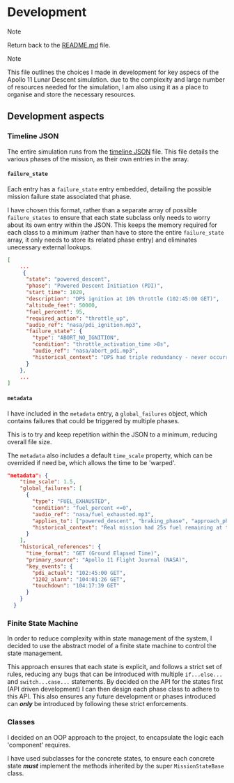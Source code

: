 # Development

> [!NOTE]
> Return back to the [README.md](README.md) file.

> [!Note]
> This file outlines the choices I made in development for key aspecs of the Apollo 11 Lunar Descent simulation.
> due to the complexity and large number of resources needed for the simulation,
> I am also using it as a place to organise and store the necessary resources.

## Development aspects

### Timeline JSON

The entire simulation runs from the [timeline JSON](./data/timeline.json) file. This file details the various phases of the mission, as their own entries in the array.

#### `failure_state`

Each entry has a `failure_state` entry embedded, detailing the possible mission failure state associated that phase.

I have chosen this format, rather than a separate array of possible `failure_states` to ensure that each  state subclass only needs to worry about its own entry within the JSON. This keeps the memory required for each class to a minimum (rather than have to store the entire `failure_state` array, it only needs to store its related phase entry) and eliminates unecessary external lookups.

```json
[
	...
	 {
      "state": "powered_descent",
      "phase": "Powered Descent Initiation (PDI)",
      "start_time": 1020,
      "description": "DPS ignition at 10% throttle (102:45:00 GET)",
      "altitude_feet": 50000,
      "fuel_percent": 95,
      "required_action": "throttle_up",
      "audio_ref": "nasa/pdi_ignition.mp3",
      "failure_state": {
        "type": "ABORT_NO_IGNITION",
        "condition": "throttle_activation_time >8s",
        "audio_ref": "nasa/abort_pdi.mp3",
        "historical_context": "DPS had triple redundancy - never occurred"
      }
    },
	...
]
```

#### `metadata`

I have included in the `metadata` entry, a `global_failures` object, which contains failures that could be triggered by multiple phases.

This is to try and keep repetition within the JSON to a minimum, reducing overall file size.

The `metadata` also includes a default `time_scale` property, which can be overrided if need be, which allows the time to be 'warped'.

```json
"metadata": {
    "time_scale": 1.5,
    "global_failures": [
      {
        "type": "FUEL_EXHAUSTED",
        "condition": "fuel_percent <=0",
        "audio_ref": "nasa/fuel_exhausted.mp3",
        "applies_to": ["powered_descent", "braking_phase", "approach_phase", "final_descent"],
        "historical_context": "Real mission had 25s fuel remaining at touchdown"
      }
    ],
    "historical_references": {
      "time_format": "GET (Ground Elapsed Time)",
      "primary_source": "Apollo 11 Flight Journal (NASA)",
      "key_events": {
        "pdi_actual": "102:45:00 GET",
        "1202_alarm": "104:01:26 GET",
        "touchdown": "104:17:39 GET"
      }
    }
  }
```

### Finite State Machine

In order to reduce complexity within state management of the system, I decided to use the abstract model of a finite state machine to control the state management.

This approach ensures that each state is explicit, and follows a strict set of rules, reducing any bugs that can be introduced with multiple `if...else...` and `switch...case...` statements. By decided on the API for the states first (API driven development) I can then design each phase class to adhere to this API. This also ensures any future development or phases introduced can ***only*** be introduced by following these strict enforcements.

### Classes

I decided on an OOP approach to the project, to encapsulate the logic each 'component' requires.

I have used subclasses for the concrete states, to ensure each concrete state ***must*** implement the methods inherited by the super `MissionStateBase` class.



